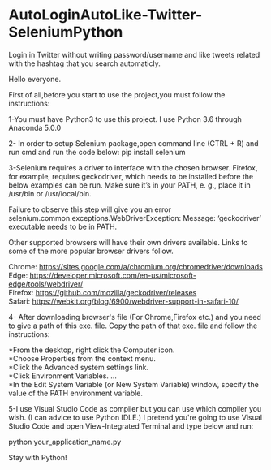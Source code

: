 # AutoLoginAutoLike-Twitter-SeleniumPython
Login in Twitter without writing password/username and like tweets related with the hashtag that you search automaticly.


Hello everyone.

First of all,before you start to use the project,you must follow the instructions:

1-You must have Python3 to use this project. I use Python 3.6 through Anaconda 5.0.0

2- In order to setup Selenium package,open command line (CTRL + R) and run cmd and run the code below: pip install selenium

3-Selenium requires a driver to interface with the chosen browser. Firefox, for example, requires geckodriver, which needs to be installed before the below examples can be run. Make sure it’s in your PATH, e. g., place it in /usr/bin or /usr/local/bin.

Failure to observe this step will give you an error selenium.common.exceptions.WebDriverException: Message: ‘geckodriver’ executable needs to be in PATH.                                 

Other supported browsers will have their own drivers available. Links to some of the more popular browser drivers follow.               

Chrome:	https://sites.google.com/a/chromium.org/chromedriver/downloads                                                          
Edge:	https://developer.microsoft.com/en-us/microsoft-edge/tools/webdriver/                                           
Firefox:	https://github.com/mozilla/geckodriver/releases                                                       
Safari: https://webkit.org/blog/6900/webdriver-support-in-safari-10/                                

4- After downloading browser's file (For Chrome,Firefox etc.) and you need to give a path of this exe. file. Copy the path of that exe. file and follow the instructions:                                                   

*From the desktop, right click the Computer icon.                                                                             
*Choose Properties from the context menu.                                                                         
*Click the Advanced system settings link.                                             
*Click Environment Variables. ...                                                             
*In the Edit System Variable (or New System Variable) window, specify the value of the PATH environment variable.

5-I use Visual Studio Code as compiler but you can use which compiler you wish. (I can advice to use Python IDLE.) I pretend you're going to use Visual Studio Code and open View-Integrated Terminal and type below and run:                                         

python your_application_name.py

Stay with Python!
